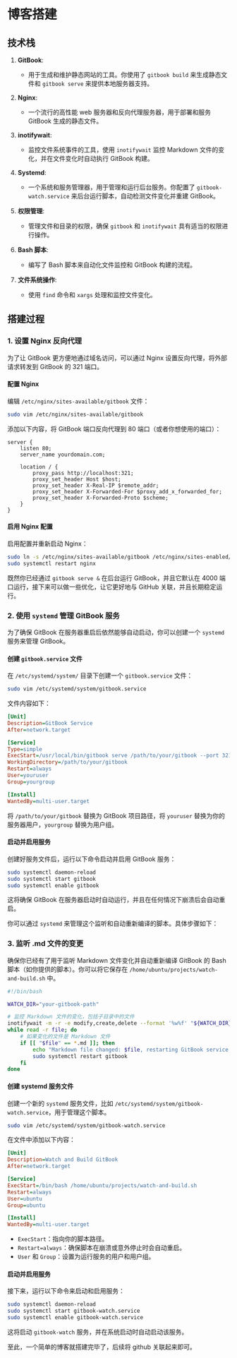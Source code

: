 # 博客搭建
## 技术栈
1. **GitBook**:
   - 用于生成和维护静态网站的工具。你使用了 `gitbook build` 来生成静态文件和 `gitbook serve` 来提供本地服务器支持。

2. **Nginx**:
   - 一个流行的高性能 web 服务器和反向代理服务器，用于部署和服务 GitBook 生成的静态文件。

3. **inotifywait**:
   - 监控文件系统事件的工具，使用 `inotifywait` 监控 Markdown 文件的变化，并在文件变化时自动执行 GitBook 构建。

4. **Systemd**:
   - 一个系统和服务管理器，用于管理和运行后台服务。你配置了 `gitbook-watch.service` 来后台运行脚本，自动检测文件变化并重建 GitBook。

5. **权限管理**:
   - 管理文件和目录的权限，确保 `gitbook` 和 `inotifywait` 具有适当的权限进行操作。

6. **Bash 脚本**:
   - 编写了 Bash 脚本来自动化文件监控和 GitBook 构建的流程。

7. **文件系统操作**:
   - 使用 `find` 命令和 `xargs` 处理和监控文件变化。


## 搭建过程
### 1. 设置 Nginx 反向代理
为了让 GitBook 更方便地通过域名访问，可以通过 Nginx 设置反向代理，将外部请求转发到 GitBook 的 321 端口。

#### 配置 Nginx
编辑 `/etc/nginx/sites-available/gitbook` 文件：

```bash
sudo vim /etc/nginx/sites-available/gitbook
```

添加以下内容，将 GitBook 端口反向代理到 80 端口（或者你想使用的端口）：

```nginx
server {
    listen 80;
    server_name yourdomain.com;

    location / {
        proxy_pass http://localhost:321;
        proxy_set_header Host $host;
        proxy_set_header X-Real-IP $remote_addr;
        proxy_set_header X-Forwarded-For $proxy_add_x_forwarded_for;
        proxy_set_header X-Forwarded-Proto $scheme;
    }
}
```

#### 启用 Nginx 配置
启用配置并重新启动 Nginx：

```bash
sudo ln -s /etc/nginx/sites-available/gitbook /etc/nginx/sites-enabled/
sudo systemctl restart nginx
```

既然你已经通过 `gitbook serve &` 在后台运行 GitBook，并且它默认在 4000 端口运行，接下来可以做一些优化，让它更好地与 GitHub 关联，并且长期稳定运行。

### 2. 使用 `systemd` 管理 GitBook 服务
为了确保 GitBook 在服务器重启后依然能够自动启动，你可以创建一个 `systemd` 服务来管理 GitBook。

#### 创建 `gitbook.service` 文件
在 `/etc/systemd/system/` 目录下创建一个 `gitbook.service` 文件：

```bash
sudo vim /etc/systemd/system/gitbook.service
```

文件内容如下：

```ini
[Unit]
Description=GitBook Service
After=network.target

[Service]
Type=simple
ExecStart=/usr/local/bin/gitbook serve /path/to/your/gitbook --port 321
WorkingDirectory=/path/to/your/gitbook
Restart=always
User=youruser
Group=yourgroup

[Install]
WantedBy=multi-user.target
```

将 `/path/to/your/gitbook` 替换为 GitBook 项目路径，将 `youruser` 替换为你的服务器用户，`yourgroup` 替换为用户组。

#### 启动并启用服务
创建好服务文件后，运行以下命令启动并启用 GitBook 服务：

```bash
sudo systemctl daemon-reload
sudo systemctl start gitbook
sudo systemctl enable gitbook
```

这将确保 GitBook 在服务器启动时自动运行，并且在任何情况下崩溃后会自动重启。

你可以通过 `systemd` 来管理这个监听和自动重新编译的脚本。具体步骤如下：

### 3. 监听 .md 文件的变更
确保你已经有了用于监听 Markdown 文件变化并自动重新编译 GitBook 的 Bash 脚本（如你提供的脚本）。你可以将它保存在 `/home/ubuntu/projects/watch-and-build.sh` 中。

```bash
#!/bin/bash

WATCH_DIR="your-gitbook-path"

# 监控 Markdown 文件的变化，包括子目录中的文件
inotifywait -m -r -e modify,create,delete --format '%w%f' "${WATCH_DIR}" |
while read -r file; do
    # 如果变化的文件是 Markdown 文件
    if [[ "$file" == *.md ]]; then
        echo "Markdown file changed: $file, restarting GitBook service..."
        sudo systemctl restart gitbook
    fi
done

```

#### 创建 systemd 服务文件

创建一个新的 `systemd` 服务文件，比如 `/etc/systemd/system/gitbook-watch.service`，用于管理这个脚本。

```bash
sudo vim /etc/systemd/system/gitbook-watch.service
```

在文件中添加以下内容：

```ini
[Unit]
Description=Watch and Build GitBook
After=network.target

[Service]
ExecStart=/bin/bash /home/ubuntu/projects/watch-and-build.sh
Restart=always
User=ubuntu
Group=ubuntu

[Install]
WantedBy=multi-user.target
```

- `ExecStart`：指向你的脚本路径。
- `Restart=always`：确保脚本在崩溃或意外停止时会自动重启。
- `User` 和 `Group`：设置为运行服务的用户和用户组。

#### 启动并启用服务

接下来，运行以下命令来启动和启用服务：

```bash
sudo systemctl daemon-reload
sudo systemctl start gitbook-watch.service
sudo systemctl enable gitbook-watch.service
```

这将启动 `gitbook-watch` 服务，并在系统启动时自动启动该服务。

至此，一个简单的博客就搭建完毕了，后续将 github 关联起来即可。